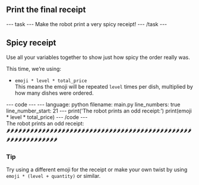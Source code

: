 <h2 class="c-project-heading--task">Print the final receipt</h2>
--- task ---
Make the robot print a very spicy receipt!
--- /task ---

<h2 class="c-project-heading--explainer">Spicy receipt</h2>

Use all your variables together to show just how spicy the order really was.

This time, we’re using:  
- `emoji * level * total_price`  
This means the emoji will be repeated `level` times per dish, multiplied by how many dishes were ordered.

<div class="c-project-code">
--- code ---
---
language: python
filename: main.py
line_numbers: true
line_number_start: 21
---
print('The robot prints an odd receipt:')
print(emoji * level * total_price)
--- /code ---
</div>

<div class="c-project-output">
The robot prints an odd receipt:<br />
🌶️🌶️🌶️🌶️🌶️🌶️🌶️🌶️🌶️🌶️🌶️🌶️🌶️🌶️🌶️🌶️🌶️🌶️🌶️🌶️🌶️🌶️🌶️🌶️🌶️🌶️🌶️🌶️🌶️🌶️🌶️🌶️🌶️🌶️🌶️🌶️🌶️🌶️🌶️🌶️🌶️🌶️🌶️🌶️🌶️🌶️🌶️🌶️🌶️🌶️🌶️🌶️🌶️🌶️🌶️🌶️🌶️🌶️🌶️🌶️
</div>

<div class="c-project-callout c-project-callout--tip">

### Tip

Try using a different emoji for the receipt or make your own twist by using `emoji * (level + quantity)` or similar.

</div>
